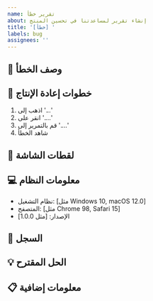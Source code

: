 ```yaml
---
name: تقرير خطأ
about: إنشاء تقرير لمساعدتنا في تحسين المنتج
title: '[خطأ] '
labels: bug
assignees: ''
---
```


## 🐛 وصف الخطأ

<!-- وصف واضح ومختصر للخطأ -->

## 🔄 خطوات إعادة الإنتاج

1. اذهب إلى '...'
2. انقر على '....'
3. قم بالتمرير إلى '....'
4. شاهد الخطأ

## 📸 لقطات الشاشة

<!-- إذا كان ذلك مناسباً، أضف لقطات شاشة لشرح مشكلتك -->

## 💻 معلومات النظام

- نظام التشغيل: [مثل Windows 10, macOS 12.0]
- المتصفح: [مثل Chrome 98, Safari 15]
- الإصدار: [مثل 1.0.0]

## 📝 السجل

<!-- إذا كان هناك أي رسائل خطأ في وحدة التحكم، يرجى نسخها هنا -->

## 💡 الحل المقترح

<!-- إذا كان لديك اقتراح لإصلاح المشكلة -->

## 📋 معلومات إضافية

<!-- أي معلومات إضافية أو سياق حول المشكلة --> 